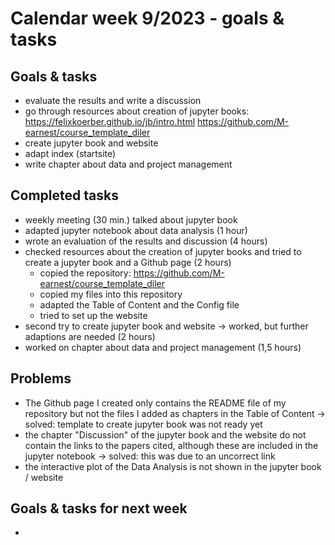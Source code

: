 # Calendar week 9/2023 - goals & tasks

## Goals & tasks
- evaluate the results and write a discussion
- go through resources about creation of jupyter books:
    https://felixkoerber.github.io/jb/intro.html
    https://github.com/M-earnest/course_template_diler
- create jupyter book and website
- adapt index (startsite)
- write chapter about data and project management



## Completed tasks
- weekly meeting (30 min.)
    talked about jupyter book
- adapted jupyter notebook about data analysis (1 hour)
- wrote an evaluation of the results and discussion (4 hours)
- checked resources about the creation of jupyter books and tried to create a jupyter book and a Github page (2 hours)
    - copied the repository: https://github.com/M-earnest/course_template_diler
    - copied my files into this repository
    - adapted the Table of Content and the Config file
    - tried to set up the website
- second try to create jupyter book and website -> worked, but further adaptions are needed (2 hours)
- worked on chapter about data and project management (1,5 hours)


## Problems
- The Github page I created only contains the README file of my repository but not the files I added as chapters in the Table of Content
    -> solved: template to create jupyter book was not ready yet
- the chapter "Discussion" of the jupyter book and the website do not contain the links to the papers cited, although these are included in the jupyter notebook
    -> solved: this was due to an uncorrect link
- the interactive plot of the Data Analysis is not shown in the jupyter book / website




## Goals & tasks for next week
- 
